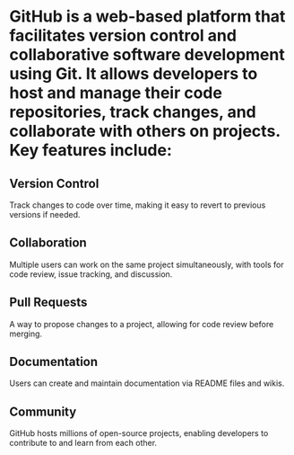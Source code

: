 # GitHub is a web-based platform that facilitates version control and collaborative software development using Git. It allows developers to host and manage their code repositories, track changes, and collaborate with others on projects. Key features include:

## Version Control
Track changes to code over time, making it easy to revert to previous versions if needed.
## Collaboration
Multiple users can work on the same project simultaneously, with tools for code review, issue tracking, and discussion.
## Pull Requests
A way to propose changes to a project, allowing for code review before merging.
## Documentation
Users can create and maintain documentation via README files and wikis.
## Community
GitHub hosts millions of open-source projects, enabling developers to contribute to and learn from each other.

